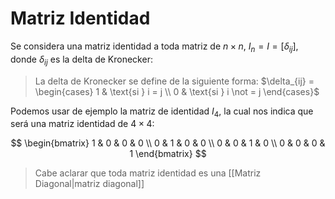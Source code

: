 # Matriz Identidad
Se considera una matriz identidad a toda matriz de $n \times n$, $I_n = I = [\delta_{ij}]$, donde $\delta_{ij}$ es la delta de Kronecker:

> La delta de Kronecker se define de la siguiente forma: $\delta_{ij} = \begin{cases} 1 & \text{si } i = j \\ 0 & \text{si } i \not = j \end{cases}$

Podemos usar de ejemplo la matriz de identidad $I_4$, la cual nos indica que será una matriz identidad de $4 \times 4$:

$$
\begin{bmatrix}
1 & 0 & 0 & 0 \\
0 & 1 & 0 & 0 \\
0 & 0 & 1 & 0 \\
0 & 0 & 0 & 1
\end{bmatrix}
$$

> Cabe aclarar que toda matriz identidad es una [[Matriz Diagonal|matriz diagonal]]